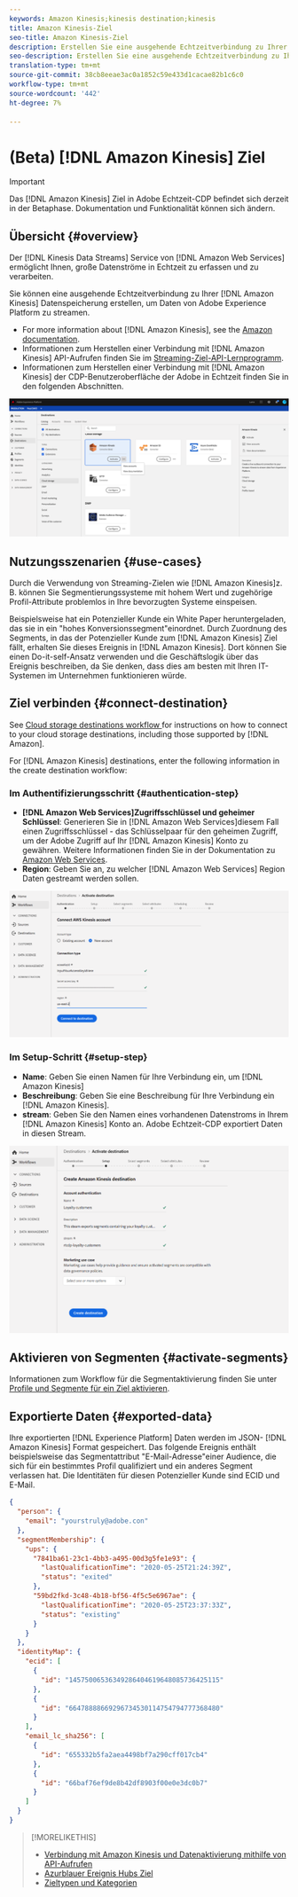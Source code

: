 ```yaml
---
keywords: Amazon Kinesis;kinesis destination;kinesis
title: Amazon Kinesis-Ziel
seo-title: Amazon Kinesis-Ziel
description: Erstellen Sie eine ausgehende Echtzeitverbindung zu Ihrer Amazon Kinesis-Datenspeicherung, um Daten von Adobe Experience Platform zu streamen.
seo-description: Erstellen Sie eine ausgehende Echtzeitverbindung zu Ihrer Amazon Kinesis-Datenspeicherung, um Daten von Adobe Experience Platform zu streamen.
translation-type: tm+mt
source-git-commit: 38cb8eeae3ac0a1852c59e433d1cacae82b1c6c0
workflow-type: tm+mt
source-wordcount: '442'
ht-degree: 7%

---
```



# (Beta) [!DNL Amazon Kinesis] Ziel


>[!IMPORTANT]
>
>Das [!DNL Amazon Kinesis] Ziel in Adobe Echtzeit-CDP befindet sich derzeit in der Betaphase. Dokumentation und Funktionalität können sich ändern.

## Übersicht {#overview}

Der [!DNL Kinesis Data Streams] Service von [!DNL Amazon Web Services] ermöglicht Ihnen, große Datenströme in Echtzeit zu erfassen und zu verarbeiten.

Sie können eine ausgehende Echtzeitverbindung zu Ihrer [!DNL Amazon Kinesis] Datenspeicherung erstellen, um Daten von Adobe Experience Platform zu streamen.

* For more information about [!DNL Amazon Kinesis], see the [Amazon documentation](https://docs.aws.amazon.com/streams/latest/dev/introduction.html).
* Informationen zum Herstellen einer Verbindung mit [!DNL Amazon Kinesis] API-Aufrufen finden Sie im [Streaming-Ziel-API-Lernprogramm](/help/rtcdp/destinations/streaming-destinations-api-tutorial.md).
* Informationen zum Herstellen einer Verbindung mit [!DNL Amazon Kinesis] der CDP-Benutzeroberfläche der Adobe in Echtzeit finden Sie in den folgenden Abschnitten.

![Amazon Kinesis in der Benutzeroberfläche](/help/rtcdp/destinations/assets/aws-kinesis-destination.png)


## Nutzungsszenarien {#use-cases}

Durch die Verwendung von Streaming-Zielen wie [!DNL Amazon Kinesis]z. B. können Sie Segmentierungssysteme mit hohem Wert und zugehörige Profil-Attribute problemlos in Ihre bevorzugten Systeme einspeisen.

Beispielsweise hat ein Potenzieller Kunde ein White Paper heruntergeladen, das sie in ein &quot;hohes Konversionssegment&quot;einordnet. Durch Zuordnung des Segments, in das der Potenzieller Kunde zum [!DNL Amazon Kinesis] Ziel fällt, erhalten Sie dieses Ereignis in [!DNL Amazon Kinesis]. Dort können Sie einen Do-it-self-Ansatz verwenden und die Geschäftslogik über das Ereignis beschreiben, da Sie denken, dass dies am besten mit Ihren IT-Systemen im Unternehmen funktionieren würde.

## Ziel verbinden {#connect-destination}

See [Cloud storage destinations workflow ](/help/rtcdp/destinations/cloud-storage-destinations-workflow.md)for instructions on how to connect to your cloud storage destinations, including those supported by [!DNL Amazon].

For [!DNL Amazon Kinesis] destinations, enter the following information in the create destination workflow:

### Im Authentifizierungsschritt {#authentication-step}

* **[!DNL Amazon Web Services]Zugriffsschlüssel und geheimer Schlüssel**: Generieren Sie in [!DNL Amazon Web Services]diesem Fall einen Zugriffsschlüssel - das Schlüsselpaar für den geheimen Zugriff, um der Adobe Zugriff auf Ihr [!DNL Amazon Kinesis] Konto zu gewähren. Weitere Informationen finden Sie in der Dokumentation zu [Amazon Web Services](https://docs.aws.amazon.com/IAM/latest/UserGuide/id_credentials_access-keys.html).
* **Region**: Geben Sie an, zu welcher [!DNL Amazon Web Services] Region Daten gestreamt werden sollen.

![Eingabefelder im Kontoschritt](/help/rtcdp/destinations/assets/aws-kinesis-account-step.png)

### Im Setup-Schritt {#setup-step}

* **Name**: Geben Sie einen Namen für Ihre Verbindung ein, um [!DNL Amazon Kinesis]
* **Beschreibung**: Geben Sie eine Beschreibung für Ihre Verbindung ein [!DNL Amazon Kinesis].
* **stream**: Geben Sie den Namen eines vorhandenen Datenstroms in Ihrem [!DNL Amazon Kinesis] Konto an. Adobe Echtzeit-CDP exportiert Daten in diesen Stream.

![Eingabefelder im Authentifizierungsschritt](/help/rtcdp/destinations/assets/aws-kinesis-setup-step.png)

<!--

>[!IMPORTANT]
>
>Adobe Real-time CDP needs `write` permissions on the bucket object where the export files will be delivered.

-->

## Aktivieren von Segmenten {#activate-segments}

Informationen zum Workflow für die Segmentaktivierung finden Sie unter [Profile und Segmente für ein Ziel aktivieren](/help/rtcdp/destinations/activate-destinations.md).

## Exportierte Daten {#exported-data}

Ihre exportierten [!DNL Experience Platform] Daten werden im JSON- [!DNL Amazon Kinesis] Format gespeichert. Das folgende Ereignis enthält beispielsweise das Segmentattribut &quot;E-Mail-Adresse&quot;einer Audience, die sich für ein bestimmtes Profil qualifiziert und ein anderes Segment verlassen hat. Die Identitäten für diesen Potenzieller Kunde sind ECID und E-Mail.

```json
{
  "person": {
    "email": "yourstruly@adobe.con"
  },
  "segmentMembership": {
    "ups": {
      "7841ba61-23c1-4bb3-a495-00d3g5fe1e93": {
        "lastQualificationTime": "2020-05-25T21:24:39Z",
        "status": "exited"
      },
      "59bd2fkd-3c48-4b18-bf56-4f5c5e6967ae": {
        "lastQualificationTime": "2020-05-25T23:37:33Z",
        "status": "existing"
      }
    }
  },
  "identityMap": {
    "ecid": [
      {
        "id": "14575006536349286404619648085736425115"
      },
      {
        "id": "66478888669296734530114754794777368480"
      }
    ],
    "email_lc_sha256": [
      {
        "id": "655332b5fa2aea4498bf7a290cff017cb4"
      },
      {
        "id": "66baf76ef9de8b42df8903f00e0e3dc0b7"
      }
    ]
  }
}
```



>[!MORELIKETHIS]
>
>* [Verbindung mit Amazon Kinesis und Datenaktivierung mithilfe von API-Aufrufen](/help/rtcdp/destinations/streaming-destinations-api-tutorial.md)
>* [Azurblauer Ereignis Hubs Ziel](/help/rtcdp/destinations/azure-event-hubs-destination.md)
>* [Zieltypen und Kategorien](/help/rtcdp/destinations/destination-types.md)

